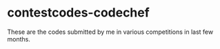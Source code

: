 # contestcodes-codechef
These are the codes submitted by me in various competitions in last few months.
